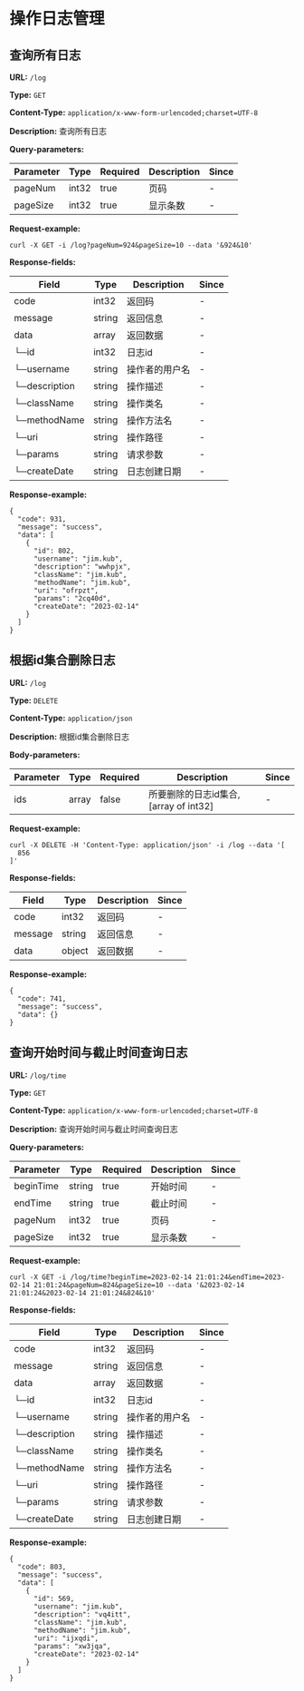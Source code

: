 
# 操作日志管理
## 查询所有日志

**URL:** `/log`

**Type:** `GET`


**Content-Type:** `application/x-www-form-urlencoded;charset=UTF-8`

**Description:** 查询所有日志



**Query-parameters:**

| Parameter | Type | Required | Description | Since |
|-----------|------|----------|-------------|-------|
|pageNum|int32|true| 页码|-|
|pageSize|int32|true|显示条数|-|


**Request-example:**
```
curl -X GET -i /log?pageNum=924&pageSize=10 --data '&924&10'
```

**Response-fields:**

| Field | Type | Description | Since |
|-------|------|-------------|-------|
|code|int32|返回码|-|
|message|string|返回信息|-|
|data|array|返回数据|-|
|└─id|int32|日志id|-|
|└─username|string|操作者的用户名|-|
|└─description|string|操作描述|-|
|└─className|string|操作类名|-|
|└─methodName|string|操作方法名|-|
|└─uri|string|操作路径|-|
|└─params|string|请求参数|-|
|└─createDate|string|日志创建日期|-|

**Response-example:**
```
{
  "code": 931,
  "message": "success",
  "data": [
    {
      "id": 802,
      "username": "jim.kub",
      "description": "wwhpjx",
      "className": "jim.kub",
      "methodName": "jim.kub",
      "uri": "ofrpzt",
      "params": "2cq40d",
      "createDate": "2023-02-14"
    }
  ]
}
```

## 根据id集合删除日志

**URL:** `/log`

**Type:** `DELETE`


**Content-Type:** `application/json`

**Description:** 根据id集合删除日志




**Body-parameters:**

| Parameter | Type | Required | Description | Since |
|-----------|------|----------|-------------|-------|
|ids|array|false|所要删除的日志id集合,[array of int32]|-|

**Request-example:**
```
curl -X DELETE -H 'Content-Type: application/json' -i /log --data '[
  856
]'
```

**Response-fields:**

| Field | Type | Description | Since |
|-------|------|-------------|-------|
|code|int32|返回码|-|
|message|string|返回信息|-|
|data|object|返回数据|-|

**Response-example:**
```
{
  "code": 741,
  "message": "success",
  "data": {}
}
```

## 查询开始时间与截止时间查询日志

**URL:** `/log/time`

**Type:** `GET`


**Content-Type:** `application/x-www-form-urlencoded;charset=UTF-8`

**Description:** 查询开始时间与截止时间查询日志



**Query-parameters:**

| Parameter | Type | Required | Description | Since |
|-----------|------|----------|-------------|-------|
|beginTime|string|true|开始时间|-|
|endTime|string|true|  截止时间|-|
|pageNum|int32|true|  页码|-|
|pageSize|int32|true| 显示条数|-|


**Request-example:**
```
curl -X GET -i /log/time?beginTime=2023-02-14 21:01:24&endTime=2023-02-14 21:01:24&pageNum=824&pageSize=10 --data '&2023-02-14 21:01:24&2023-02-14 21:01:24&824&10'
```

**Response-fields:**

| Field | Type | Description | Since |
|-------|------|-------------|-------|
|code|int32|返回码|-|
|message|string|返回信息|-|
|data|array|返回数据|-|
|└─id|int32|日志id|-|
|└─username|string|操作者的用户名|-|
|└─description|string|操作描述|-|
|└─className|string|操作类名|-|
|└─methodName|string|操作方法名|-|
|└─uri|string|操作路径|-|
|└─params|string|请求参数|-|
|└─createDate|string|日志创建日期|-|

**Response-example:**
```
{
  "code": 803,
  "message": "success",
  "data": [
    {
      "id": 569,
      "username": "jim.kub",
      "description": "vq4itt",
      "className": "jim.kub",
      "methodName": "jim.kub",
      "uri": "ijxqdi",
      "params": "xw3jqa",
      "createDate": "2023-02-14"
    }
  ]
}
```

